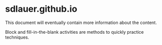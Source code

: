 # sdlauer.github.io
This document will eventually contain more information about the content.

Block and fill-in-the-blank activities are methods to quickly practice techniques.

